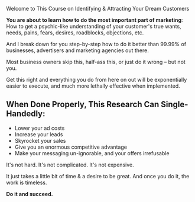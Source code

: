 Welcome to This Course on Identifying & Attracting Your Dream Customers

**You are about to learn how to do the most important part of marketing**: How to get a psychic-like understanding of your customer's true wants, needs, pains, fears, desires, roadblocks, objections, etc.

And I break down for you step-by-step how to do it better than 99.99% of businesses, advertisers and marketing agencies out there.

Most business owners skip this, half-ass this, or just do it wrong – but not you.

Get this right and everything you do from here on out will be exponentially easier to execute, and much more lethally effective when implemented.

## When Done Properly, This Research Can Single-Handedly:

* Lower your ad costs
* Increase your leads
* Skyrocket your sales
* Give you an enormous competitive advantage
* Make your messaging un-ignorable, and your offers irrefusable

It's not hard. It's not complicated. It's not expensive.

It just takes a little bit of time & a desire to be great. And once you do it, the work is timeless.

**Do it and succeed.**
